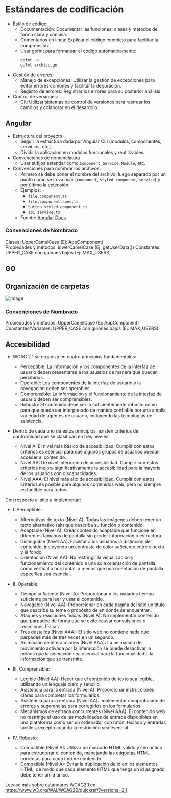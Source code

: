 # Estándares de codificación

- Estilo de código:
  - Documentación: Documentar las funciones, clases y métodos de forma clara y concisa.
  - Comentarios en línea: Explicar el código complejo para facilitar la comprensión.
  - Usar gofmt para formatear el codigo automaticamente:
    ```bash
    gofmt -w
    gofmt archivo.go
    ```
- Gestión de errores:
  - Manejo de excepciones: Utilizar la gestión de excepciones para evitar errores comunes y facilitar la depuración.
  - Registro de errores: Registrar los errores para su posterior análisis.
- Control de versiones:
  - Git: Utilizar sistemas de control de versiones para rastrear los cambios y colaborar en el desarrollo.

## Angular

- Estructura del proyecto
  - Seguir la estructura dada por Angular CLI (modulos, componentes, servicios, etc.).
  - Dividir la aplicacion en modulos funcionales y reutilizables.
- Convenciones de nomenclatura
  - Usar sufijos estandar como `Component`, `Service`, `Module`, etc.
- Convenciones para nombrar los archivos:
  - Primero se debe poner el nombre del archivo, luego separado por un punto como se lo va usar (`component`, `styled component`, `service`) y por último la extensión.
  - Ejemplos:
    - `file.component.ts`
    - `file.component.spec.ts`
    - `button.styled.component.ts`
    - `api.service.ts`
  - Fuente: [Angular Docs](https://angular.dev/style-guide#file-structure-conventions)

### Convenciones de Nombrado

Clases: UpperCamelCase (Ej: AppComponent)  
 Propiedades y métodos: lowerCamelCase (Ej: getUserData())
Constantes: UPPER_CASE con guiones bajos (Ej: MAX_USERS)

## GO

## Organización de carpetas

![image](https://github.com/user-attachments/assets/f327f8a6-fad7-4f88-a8f9-72c01ee8b73b)

### Convenciones de Nombrado

Propiedades y métodos: UpperCamelCase (Ej: AppComponent)
Constantes/Variables: UPPER_CASE con guiones bajos (Ej: MAX_USERS)

## Accesibilidad

- WCAG 2.1 se organiza en cuatro principios fundamentales:

  - Perceptible: La información y los componentes de la interfaz de usuario deben presentarse a los usuarios de manera que puedan percibirlos.
  - Operable: Los componentes de la interfaz de usuario y la navegación deben ser operables.
  - Comprensible: La información y el funcionamiento de la interfaz de usuario deben ser comprensibles.
  - Robusto: El contenido debe ser lo suficientemente robusto como para que pueda ser interpretado de manera confiable por una amplia variedad de agentes de usuario, incluyendo las tecnologías de asistencia.

- Dentro de cada uno de estos principios, existen criterios de conformidad que se clasifican en tres niveles:
  - Nivel A: El nivel más básico de accesibilidad. Cumplir con estos criterios es esencial para que algunos grupos de usuarios puedan acceder al contenido.
  - Nivel AA: Un nivel intermedio de accesibilidad. Cumplir con estos criterios mejora significativamente la accesibilidad para la mayoría de los usuarios con discapacidades.
  - Nivel AAA: El nivel más alto de accesibilidad. Cumplir con estos criterios es posible para algunos contenidos web, pero no siempre es factible para todos.

Con respecto al sitio a implementar:

- I. Perceptible:

  - Alternativas de texto (Nivel A): Todas las imágenes deben tener un texto alternativo (alt) que describa su función o contenido.
  - Adaptable (Nivel A): Crear contenido adaptable que funcione en diferentes tamaños de pantalla sin perder información o estructura.
  - Distinguible (Nivel AA): Facilitar a los usuarios la distinción del contenido, incluyendo un contraste de color suficiente entre el texto y el fondo.
  - Orientación (Nivel AA): No restringir la visualización y funcionamiento del contenido a una sola orientación de pantalla, como vertical u horizontal, a menos que una orientación de pantalla específica sea esencial.

- II. Operable:

  - Tiempo suficiente (Nivel A): Proporcionar a los usuarios tiempo suficiente para leer y usar el contenido.
  - Navegable (Nivel AA): Proporcionar en cada página del sitio un título que describa su tema o propósito de en dónde se encuentran.
  - Ataques y reacciones físicas (Nivel A): No implementar contenido que parpadee de forma que se evite causar convulsiones o reacciones físicas.
  - Tres destellos (Nivel AAA): El sitio web no contiene nada que parpadee más de tres veces en un segundo.
  - Animación de interacciones (Nivel AAA): La animación de movimiento activada por la interacción se puede desactivar, a menos que la animación sea esencial para la funcionalidad o la información que se transmite.

- III. Comprensible:

  - Legible (Nivel AA): Hacer que el contenido de texto sea legible, utilizando un lenguaje claro y sencillo.
  - Asistencia para la entrada (Nivel A): Proporcionar instrucciones claras para completar los formularios.
  - Asistencia para la entrada (Nivel AA): Implementar comprobación de errores y sugerencias para corregirlos en los formularios.
  - Mecanismos de entrada concurrentes (Nivel AAA): El contenido web no restringe el uso de las modalidades de entrada disponibles en una plataforma como ser un ordenador con ratón, teclado y entradas táctiles, excepto cuando la restricción sea esencial.

- IV. Robusto:
  - Compatible (Nivel A): Utilizar un marcado HTML válido y semántico para estructurar el contenido, manejando las etiquetas HTML correctas para cada tipo de contenido.
  - Compatible (Nivel A): Evitar la duplicación de id en los elementos HTML, de modo que cada elemento HTML que tenga un id asignado, debe tener un id único.

Leease más sobre estándares WCAG2.1 en: https://www.w3.org/WAI/WCAG22/quickref/?versions=2.1
